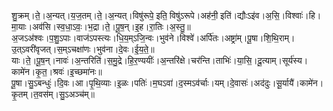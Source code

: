 

  
शु॒क्रम्।ते॒।अ॒न्यत्।य॒ज॒तम्।ते॒।अ॒न्यत्।विषु॑रूपे॒ इति॒ विषु॑ऽरूपे।अह॑नी॒ इति॑।द्यौःऽइ॑व।अ॒सि॒।विश्वाः॑।हि।मा॒याः।अव॑सि।स्व॒धा॒ऽवः॒।भ॒द्रा।ते॒।पू॒ष॒न्।इ॒ह।रा॒तिः।अ॒स्तु॒॥  
अ॒जऽअ॑श्वः।प॒शु॒ऽपाः।वाज॑ऽपस्त्यः।धि॒य॒म्ऽजि॒न्वः।भुव॑ने।विश्वे॑।अर्पि॑तः।अष्ट्रा॑म्।पू॒षा।शि॒थि॒राम्।उ॒त्ऽवरी॑वृजत्।स॒म्ऽचक्षा॑णः।भुव॑ना।दे॒वः।ई॒य॒ते॒॥  
याः।ते॒।पू॒ष॒न्।नावः॑।अ॒न्तरिति॑।स॒मु॒द्रे।हि॒र॒ण्ययीः॑।अ॒न्तरि॑क्षे।चर॑न्ति।ताभिः॑।या॒सि॒।दू॒त्याम्।सूर्य॑स्य।कामे॑न।कृ॒त॒।श्रवः॑।इ॒च्छमा॑नः॥  
पू॒षा।सु॒ऽबन्धुः॑।दि॒वः।आ।पृ॒थि॒व्याः।इ॒ळः।पतिः॑।म॒घऽवा॑।द॒स्मऽव॑र्चाः।यम्।दे॒वासः॑।अद॑दुः।सू॒र्यायै॑।कामे॑न।कृ॒तम्।त॒वस॑म्।सु॒ऽअञ्च॑म्॥  
